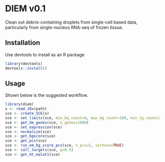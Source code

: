 
# DIEM v0.1

Clean out debris-containing droplets from single-cell based data, particularly from 
single-nucleus RNA-seq of frozen tissue.

## Installation

Use devtools to install as an R package

```R
library(devtools)
devtools::install()
```

## Usage

Shown below is the suggested workflow.

```R
library(diem)
x <- read_10x(path)
sce <- create_SCE(x)
sce <- set_limits(sce, min_bg_count=0, max_bg_count=100, min_tg_count=200, min_tg_gene=200)
sce <- get_de_genes(sce, n_genes=1000)
sce <- set_expression(sce)
sce <- normalize(sce)
sce <- get_bgscore(sce)
sce <- get_pcs(sce)
sce <- run_em_bg_score_pcs(sce, n_pcs=5, verbose=TRUE)
sce <- call_targets(sce, p=0.5)
sce <- get_mt_malat1(sce)
```
